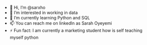 - 👋 Hi, I’m @sarxho
- 👀 I’m interested in working in data
- 🌱 I’m currently learning Python and SQL
- 📫 You can reach me on linkedln as Sarah Oyeyemi
- ⚡ Fun fact: I am currently a marketing student how is self teaching myself python

